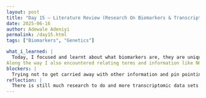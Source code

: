 ```yaml
---
layout: post
title: "Day 15 – Literature Review (Research On Biomarkers & Transcriptomic Data Sets)"
date: 2025-06-16
author: Adewale Adeniyi
permalink: /day15.html
tags: ["Biomarkers", "Genetics"]

what_i_learned: |
  Today, I focused and learnt about what biomarkers are, they are unique markers found in cancerous tumors or tumors, futhermore, Genomic biomarkers are measureable characteristics of either RNA or DNA that signal normal or abnormal biological processes, responses to an exposure or intervention.For example, you could picture it as a name tag only with more details of what cell or tumor it was gotten from, and what makes it unique, basically helps us to understand what type of cell,tissue or tumor type it is. A brief definition of what transcriptomic data set is, the systemic measurements of many RNAs, futhermore, it is a study which employs RNA sequencing to identify differentially expressed genes and alternatively splicing effects by comparing gene expression profiles between healthy and diseased tissues.
Along the way I also encountered relating terms and information like NGS (Next Generation Sequencing), which basically means a revolutionary technology that allows for the rapid sequencing of millions of DNA or RNA fragments simultaneously, transforming genomic research and clinical applications.
blockers: |
  Trying not to get carried away with other information and pin pointing and focusing on what the project wishes to achieve.
reflection: |
  There is still much research to do and more transcriptomic data sets to find and to clean, understaning the biological theoretical aspect would help to point my team in the right direction.
---
```

